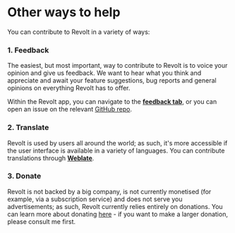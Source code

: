 # Other ways to help

You can contribute to Revolt in a variety of ways:

### 1. Feedback

The easiest, but most important, way to contribute to Revolt is to voice your opinion and give us feedback.
We want to hear what you think and appreciate and await your feature suggestions, bug reports and general opinions on everything Revolt has to offer.

Within the Revolt app, you can navigate to the [**feedback tab**](https://app.revolt.chat/settings/feedback), or you can open an issue on the relevant [GitHub repo](https://github.com/revoltchat).

### 2. Translate

Revolt is used by users all around the world; as such, it's more accessible if the user interface is available in a variety of languages.
You can contribute translations through [**Weblate**](https://weblate.insrt.uk/engage/revolt/).

### 3. Donate

Revolt is not backed by a big company, is not currently monetised (for example, via a subscription service) and does not serve you advertisements; as such, Revolt currently relies entirely on donations.
You can learn more about donating [here](https://insrt.uk/donate) - if you want to make a larger donation, please consult me first.
